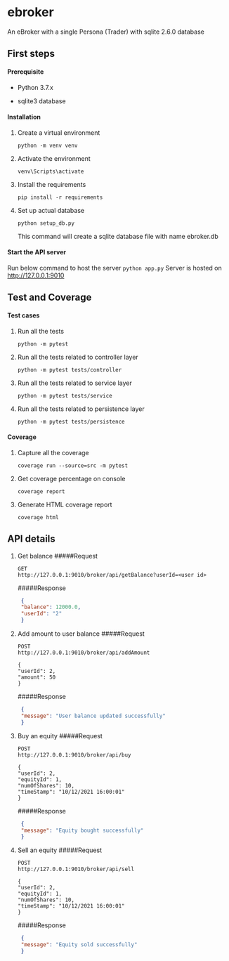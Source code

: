 # ebroker
An eBroker with a single Persona (Trader) with sqlite 2.6.0 database

First steps
-
#### Prerequisite
- Python 3.7.x

- sqlite3 database

#### Installation
1. Create a virtual environment
    ```shell script
    python -m venv venv
    ```

2. Activate the environment
    ```
    venv\Scripts\activate
    ```

3. Install the requirements
    ```
    pip install -r requirements
    ```

4. Set up actual database
    ```
    python setup_db.py
    ```
   This command will create a sqlite database file with name ebroker.db
   
#### Start the API server
Run below command to host the server
    ```
    python app.py
    ```
Server is hosted on http://127.0.0.1:9010

Test and Coverage
-
#### Test cases
1. Run all the tests
    ```
    python -m pytest
    ```
   
2. Run all the tests related to controller layer
    ```
    python -m pytest tests/controller
    ```
   
3. Run all the tests related to service layer
    ```
    python -m pytest tests/service
    ```
   
4. Run all the tests related to persistence layer
    ```
    python -m pytest tests/persistence
    ```

#### Coverage
1. Capture all the coverage
    ```
    coverage run --source=src -m pytest 
    ```
   
2. Get coverage percentage on console
    ```
    coverage report
    ```

3. Generate HTML coverage report
    ```
    coverage html
    ```

API details
-   
1. Get balance
    #####Request
    ```
   GET      
   http://127.0.0.1:9010/broker/api/getBalance?userId=<user id>
   ```
   #####Response
   ```json
    {
    "balance": 12000.0,
    "userId": "2"
    }
    ```
   
2. Add amount to user balance
    #####Request
    ```
   POST      
   http://127.0.0.1:9010/broker/api/addAmount
   
   {
    "userId": 2,
    "amount": 50
    }
   ```
   #####Response
   ```json
    {
    "message": "User balance updated successfully"
    }
    ```
   
3. Buy an equity
    #####Request
    ```
   POST      
   http://127.0.0.1:9010/broker/api/buy
   
   {
    "userId": 2,
    "equityId": 1,
    "numOfShares": 10,
    "timeStamp": "10/12/2021 16:00:01"
    }
   ```
   #####Response
   ```json
    {
    "message": "Equity bought successfully"
    }
    ```
   
4. Sell an equity
    #####Request
    ```
   POST      
   http://127.0.0.1:9010/broker/api/sell
   
   {
    "userId": 2,
    "equityId": 1,
    "numOfShares": 10,
    "timeStamp": "10/12/2021 16:00:01"
    }
   ```
   #####Response
   ```json
    {
    "message": "Equity sold successfully"
    }
    ```